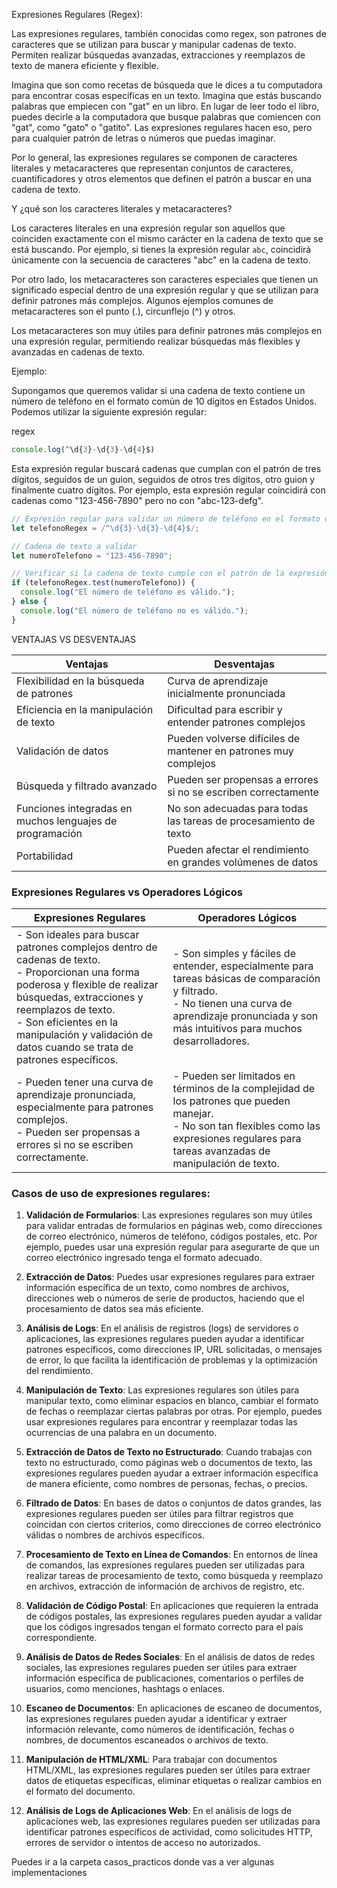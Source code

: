 Expresiones Regulares (Regex):

Las expresiones regulares, también conocidas como regex, son patrones de caracteres que se utilizan para buscar y manipular cadenas de texto. Permiten realizar búsquedas avanzadas, extracciones y reemplazos de texto de manera eficiente y flexible.

Imagina que son como recetas de búsqueda que le dices a tu computadora para encontrar cosas específicas en un texto. Imagina que estás buscando palabras que empiecen con "gat" en un libro. En lugar de leer todo el libro, puedes decirle a la computadora que busque palabras que comiencen con "gat", como "gato" o "gatito". Las expresiones regulares hacen eso, pero para cualquier patrón de letras o números que puedas imaginar.

Por lo general, las expresiones regulares se componen de caracteres literales y metacaracteres que representan conjuntos de caracteres, cuantificadores y otros elementos que definen el patrón a buscar en una cadena de texto.

Y ¿qué son los caracteres literales y metacaracteres?

Los caracteres literales en una expresión regular son aquellos que coinciden exactamente con el mismo carácter en la cadena de texto que se está buscando. Por ejemplo, si tienes la expresión regular `abc`, coincidirá únicamente con la secuencia de caracteres "abc" en la cadena de texto.

Por otro lado, los metacaracteres son caracteres especiales que tienen un significado especial dentro de una expresión regular y que se utilizan para definir patrones más complejos. Algunos ejemplos comunes de metacaracteres son el punto (.), circunflejo (^) y otros.

Los metacaracteres son muy útiles para definir patrones más complejos en una expresión regular, permitiendo realizar búsquedas más flexibles y avanzadas en cadenas de texto.

Ejemplo:

Supongamos que queremos validar si una cadena de texto contiene un número de teléfono en el formato común de 10 dígitos en Estados Unidos. Podemos utilizar la siguiente expresión regular:

regex

```javascript
console.log(^\d{3}-\d{3}-\d{4}$)
```

Esta expresión regular buscará cadenas que cumplan con el patrón de tres dígitos, seguidos de un guion, seguidos de otros tres dígitos, otro guion y finalmente cuatro dígitos. Por ejemplo, esta expresión regular coincidirá con cadenas como "123-456-7890" pero no con "abc-123-defg".

```javascript
// Expresión regular para validar un número de teléfono en el formato de 10 dígitos (XXX-XXX-XXXX)
let telefonoRegex = /^\d{3}-\d{3}-\d{4}$/;

// Cadena de texto a validar
let numeroTelefono = "123-456-7890";

// Verificar si la cadena de texto cumple con el patrón de la expresión regular
if (telefonoRegex.test(numeroTelefono)) {
  console.log("El número de teléfono es válido.");
} else {
  console.log("El número de teléfono no es válido.");
}
```

VENTAJAS VS DESVENTAJAS 


| Ventajas                                           | Desventajas                                             |
|----------------------------------------------------|---------------------------------------------------------|
| Flexibilidad en la búsqueda de patrones           | Curva de aprendizaje inicialmente pronunciada           |
| Eficiencia en la manipulación de texto            | Dificultad para escribir y entender patrones complejos  |
| Validación de datos                                | Pueden volverse difíciles de mantener en patrones muy complejos |
| Búsqueda y filtrado avanzado                      | Pueden ser propensas a errores si no se escriben correctamente |
| Funciones integradas en muchos lenguajes de programación | No son adecuadas para todas las tareas de procesamiento de texto |
| Portabilidad                                       | Pueden afectar el rendimiento en grandes volúmenes de datos |


### Expresiones Regulares vs Operadores Lógicos

| Expresiones Regulares | Operadores Lógicos |
|-----------------------|--------------------|
| - Son ideales para buscar patrones complejos dentro de cadenas de texto. <br> - Proporcionan una forma poderosa y flexible de realizar búsquedas, extracciones y reemplazos de texto. <br> - Son eficientes en la manipulación y validación de datos cuando se trata de patrones específicos. | - Son simples y fáciles de entender, especialmente para tareas básicas de comparación y filtrado. <br> - No tienen una curva de aprendizaje pronunciada y son más intuitivos para muchos desarrolladores. |
| - Pueden tener una curva de aprendizaje pronunciada, especialmente para patrones complejos. <br> - Pueden ser propensas a errores si no se escriben correctamente. | - Pueden ser limitados en términos de la complejidad de los patrones que pueden manejar. <br> - No son tan flexibles como las expresiones regulares para tareas avanzadas de manipulación de texto. |







### Casos de uso de expresiones regulares:

1. **Validación de Formularios**: Las expresiones regulares son muy útiles para validar entradas de formularios en páginas web, como direcciones de correo electrónico, números de teléfono, códigos postales, etc. Por ejemplo, puedes usar una expresión regular para asegurarte de que un correo electrónico ingresado tenga el formato adecuado.

2. **Extracción de Datos**: Puedes usar expresiones regulares para extraer información específica de un texto, como nombres de archivos, direcciones web o números de serie de productos, haciendo que el procesamiento de datos sea más eficiente.

3. **Análisis de Logs**: En el análisis de registros (logs) de servidores o aplicaciones, las expresiones regulares pueden ayudar a identificar patrones específicos, como direcciones IP, URL solicitadas, o mensajes de error, lo que facilita la identificación de problemas y la optimización del rendimiento.

4. **Manipulación de Texto**: Las expresiones regulares son útiles para manipular texto, como eliminar espacios en blanco, cambiar el formato de fechas o reemplazar ciertas palabras por otras. Por ejemplo, puedes usar expresiones regulares para encontrar y reemplazar todas las ocurrencias de una palabra en un documento.

5. **Extracción de Datos de Texto no Estructurado**: Cuando trabajas con texto no estructurado, como páginas web o documentos de texto, las expresiones regulares pueden ayudar a extraer información específica de manera eficiente, como nombres de personas, fechas, o precios.

6. **Filtrado de Datos**: En bases de datos o conjuntos de datos grandes, las expresiones regulares pueden ser útiles para filtrar registros que coincidan con ciertos criterios, como direcciones de correo electrónico válidas o nombres de archivos específicos.

7. **Procesamiento de Texto en Línea de Comandos**: En entornos de línea de comandos, las expresiones regulares pueden ser utilizadas para realizar tareas de procesamiento de texto, como búsqueda y reemplazo en archivos, extracción de información de archivos de registro, etc.

8. **Validación de Código Postal**: En aplicaciones que requieren la entrada de códigos postales, las expresiones regulares pueden ayudar a validar que los códigos ingresados tengan el formato correcto para el país correspondiente.

9. **Análisis de Datos de Redes Sociales**: En el análisis de datos de redes sociales, las expresiones regulares pueden ser útiles para extraer información específica de publicaciones, comentarios o perfiles de usuarios, como menciones, hashtags o enlaces.

10. **Escaneo de Documentos**: En aplicaciones de escaneo de documentos, las expresiones regulares pueden ayudar a identificar y extraer información relevante, como números de identificación, fechas o nombres, de documentos escaneados o archivos de texto.

11. **Manipulación de HTML/XML**: Para trabajar con documentos HTML/XML, las expresiones regulares pueden ser útiles para extraer datos de etiquetas específicas, eliminar etiquetas o realizar cambios en el formato del documento.

12. **Análisis de Logs de Aplicaciones Web**: En el análisis de logs de aplicaciones web, las expresiones regulares pueden ser utilizadas para identificar patrones específicos de actividad, como solicitudes HTTP, errores de servidor o intentos de acceso no autorizados.


Puedes ir a la carpeta casos_practicos donde vas a ver algunas implementaciones